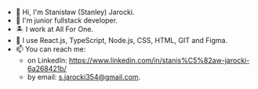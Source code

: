 - 👋 Hi, I'm Stanisław (Stanley) Jarocki.
- 👀 I'm junior fullstack developer.
- 🏝 I work at All For One.
- 🎉 I use React.js, TypeScript, Node.js, CSS, HTML, GIT and Figma.
- 📫 You can reach me:
   - on LinkedIn: https://www.linkedin.com/in/stanis%C5%82aw-jarocki-6a268421b/
   - by email: s.jarocki354@gmail.com.
